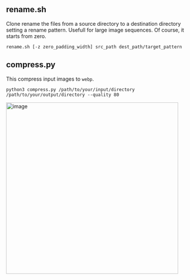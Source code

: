 ## rename.sh
Clone rename the files from a source directory to a destination directory setting a rename pattern. Usefull for large image sequences. Of course, it starts from zero.

```rename.sh [-z zero_padding_width] src_path dest_path/target_pattern```

## compress.py
This compress input images to `webp`.

```python3 compress.py /path/to/your/input/directory /path/to/your/output/directory --quality 80```

<img width="469" alt="image" src="https://github.com/basementstudio/scripts/assets/43894343/b01eecee-38cc-4d5f-b18c-375bede7b619">
